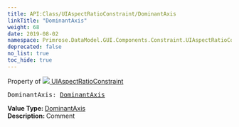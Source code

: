 ```yaml
---
title: API:Class/UIAspectRatioConstraint/DominantAxis
linkTitle: "DominantAxis"
weight: 68
date: 2019-08-02
namespace: Primrose.DataModel.GUI.Components.Constraint.UIAspectRatioConstraint.DominantAxis
deprecated: false
no_list: true
toc_hide: true
---
```

Property of <a href="/docs/api-reference/Class/UIAspectRatioConstraint"><img src="/icons/silk/form.png"/>&nbsp;UIAspectRatioConstraint</a>
<pre class="method-declaration">
DominantAxis: <a class="type" href="/docs/api-reference/Enum/DominantAxis">DominantAxis</a></pre>
<b>Value Type: </b>
<a class="type" href="/docs/api-reference/Enum/DominantAxis">DominantAxis</a>
<br/>
<b>Description: </b>
Comment

